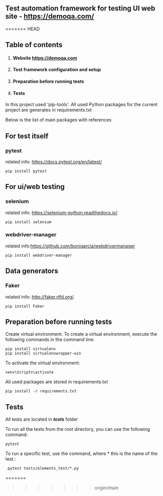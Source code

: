 ## Test automation framework for testing UI web site - https://demoqa.com/
<<<<<<< HEAD

## Table of contents

1. #### Website https://demoqa.com
2. #### Test framework configuration and setup
3. #### Preparation before running tests
4. #### Tests


In this project used 'pip-tools'. All used Python packages for the current project are generates in requirements.txt

Below is the list of main packages with references

## **For test itself**
### pytest

related info: https://docs.pytest.org/en/latest/

    pip install pytest

## **For ui/web testing**

### selenium

related info: https://selenium-python.readthedocs.io/

    pip install selenium

### webdriver-manager

related info:https://github.com/bonigarcia/webdrivermanager

    pip install webdriver-manager


## **Data generators**

### Faker

related info: http://faker.rtfd.org/

    pip install Faker


## Preparation before running tests
Create virtual environment.
To create a virtual environment, execute the following commands in the command line:

    pip install virtualenv
    pip install virtualenvwrapper-win

To activate the virtual environment:

    venv\Scripts\activate

All used packages are stored in requirements.txt

    pip install -r requirements.txt


## Tests

All tests are located in  ***tests*** folder

To run all the tests from the root directory, you can use the following command:

    pytest

To run a specific test, use the command, where * this is the name of the test.:

     pytest tests/elements_test/*.py


=======
>>>>>>> origin/main
